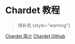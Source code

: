 # Chardet 教程

<show-structure depth="2"/>

> 待补充
{style="warning"}


<seealso>
<category ref="ref_docs">
    <a href="https://mp.weixin.qq.com/s/jIcBhZ-TzjEpsSKDq7hbhA">Chardet 简介</a>
</category>
<category ref="ref_github">
    <a href="https://github.com/chardet/chardet">Chardet Github</a>
</category>
<category ref="ref_issues"></category>
<category ref="ref_hf"></category>
<category ref="ref_ms"></category>
</seealso>